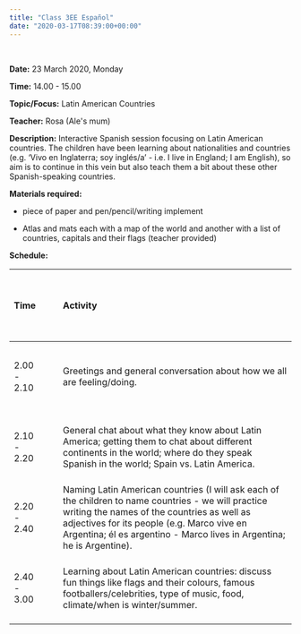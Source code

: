 ```yaml
---
title: "Class 3EE Español"
date: "2020-03-17T08:39:00+00:00"
---
```


&nbsp;

**Date:** 23 March 2020, Monday

**Time:** 14.00 - 15.00

**Topic/Focus:** Latin American Countries

**Teacher:** Rosa (Ale's mum)

**Description:**
Interactive Spanish session focusing on Latin American countries. The children have been learning about nationalities and countries (e.g. ‘Vivo en Inglaterra; soy inglés/a’ - i.e. I live in England; I am English), so aim is to continue in this vein but also teach them a bit about these other Spanish-speaking countries.

**Materials required:**

* piece of paper and pen/pencil/writing implement

* Atlas and mats each with a map of the world and another with a list of countries, capitals and their flags (teacher provided)

**Schedule:**

**Time** | &nbsp; &nbsp; &nbsp; &nbsp; &nbsp; &nbsp; | **Activity**
:--- | --- | :--- 
2.00 - 2.10 | &nbsp; &nbsp; &nbsp; &nbsp; &nbsp; &nbsp; | Greetings and general conversation about how we all are feeling/doing.
2.10 - 2.20 | &nbsp; &nbsp; &nbsp; &nbsp; &nbsp; &nbsp; | General chat about what they know about Latin America; getting them to chat about different continents in the world; where do they speak Spanish in the world; Spain vs. Latin America.
2.20 - 2.40 | &nbsp; &nbsp; &nbsp; &nbsp; &nbsp; &nbsp; | Naming Latin American countries (I will ask each of the children to name countries - we will practice writing the names of the countries as well as adjectives for its people (e.g. Marco vive en Argentina; él es argentino - Marco lives in Argentina; he is Argentine).
2.40 - 3.00 | &nbsp; &nbsp; &nbsp; &nbsp; &nbsp; &nbsp; | Learning about Latin American countries: discuss fun things like flags and their colours, famous footballers/celebrities, type of music, food, climate/when is winter/summer.

<br/>
<br/>


 